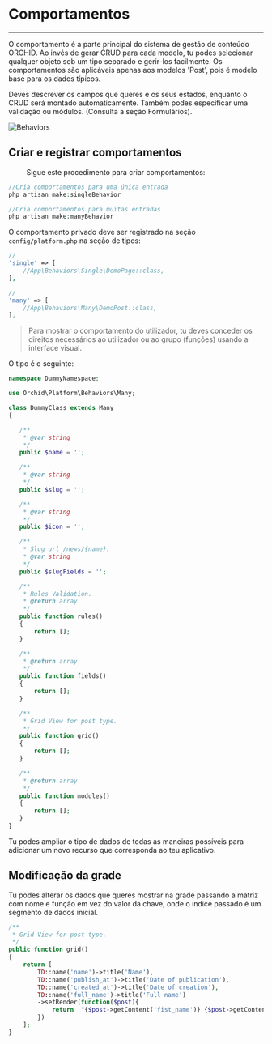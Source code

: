# Comportamentos
----------

O comportamento é a parte principal do sistema de gestão de conteúdo ORCHID. Ao invés de gerar CRUD para cada modelo, tu podes selecionar qualquer objeto sob um tipo separado e gerir-los facilmente.
Os comportamentos são aplicáveis apenas aos modelos 'Post', pois é modelo base para os dados típicos.

Deves descrever os campos que queres e os seus estados, enquanto o CRUD será montado automaticamente.
Também podes especificar uma validação ou módulos. (Consulta a seção Formulários).

![Behaviors](https://orchid.software/img/scheme/behaviors.jpg)

## Criar e registrar comportamentos
        
Sigue este procedimento para criar comportamentos:


```php
//Cria comportamentos para uma única entrada
php artisan make:singleBehavior

//Cria comportamentos para muitas entradas
php artisan make:manyBehavior
```

O comportamento privado deve ser registrado na seção `config/platform.php` na seção de tipos:


```php
//
'single' => [
    //App\Behaviors\Single\DemoPage::class,
],

//
'many' => [
    //App\Behaviors\Many\DemoPost::class,
],
```

> Para mostrar o comportamento do utilizador, tu deves conceder os direitos necessários ao utilizador ou ao grupo (funções) usando a interface visual.

O tipo é o seguinte:

 ```php
namespace DummyNamespace;

use Orchid\Platform\Behaviors\Many;

class DummyClass extends Many
{

    /**
     * @var string
     */
    public $name = '';

    /**
     * @var string
     */
    public $slug = '';

    /**
     * @var string
     */
    public $icon = '';

    /**
     * Slug url /news/{name}.
     * @var string
     */
    public $slugFields = '';

    /**
     * Rules Validation.
     * @return array
     */
    public function rules()
    {
        return [];
    }

    /**
     * @return array
     */
    public function fields()
    {
        return [];
    }

    /**
     * Grid View for post type.
     */
    public function grid()
    {
        return [];
    }

    /**
     * @return array
     */
    public function modules()
    {
        return [];
    }
}

```

Tu podes ampliar o tipo de dados de todas as maneiras possíveis para adicionar um novo recurso que corresponda ao teu aplicativo.


## Modificação da grade


Tu podes alterar os dados que queres mostrar na grade passando a matriz com nome e função em vez do valor da chave, onde o índice passado é um segmento de dados inicial.

 ```php
 /**
  * Grid View for post type.
  */
 public function grid()
 {
     return [
         TD::name('name')->title('Name'),
         TD::name('publish_at')->title('Date of publication'),
         TD::name('created_at')->title('Date of creation'),
         TD::name('full_name')->title('Full name')
         ->setRender(function($post){
             return  "{$post->getContent('fist_name')} {$post->getContent('last_name')}";
         })
     ];
 }

```
